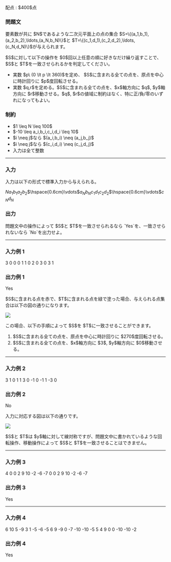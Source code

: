 
<div>

<span>

<span>

<p>
配点 : $400$点
</p>

<div>

<section>

### **問題文**

<p>
要素数が共に $N$であるような二次元平面上の点の集合 $S=\{(a_1,b_1),(a_2,b_2),\ldots,(a_N,b_N)\}$と $T=\{(c_1,d_1),(c_2,d_2),\ldots,(c_N,d_N)\}$が与えられます。
</p>

<p>
$S$に対して以下の操作を $0$回以上任意の順に好きなだけ繰り返すことで、$S$と $T$を一致させられるかを判定してください。
</p>

<ul>

<li>
実数 $p\ (0 \lt p \lt 360)$を定め、 $S$に含まれる全ての点を、原点を中心に時計回りに $p$度回転させる。
</li>

<li>
実数 $q,r$を定める。$S$に含まれる全ての点を、$x$軸方向に $q$, $y$軸方向に $r$移動させる。$q$, $r$の値域に制約はなく、特に正/負/零のいずれになってもよい。
</li>

</ul>

</section>

</div>

<div>

<section>

### **制約**

<ul>

<li>
$1 \leq N \leq 100$
</li>

<li>
$-10 \leq a_i,b_i,c_i,d_i \leq 10$
</li>

<li>
$i \neq j$なら $(a_i,b_i) \neq (a_j,b_j)$
</li>

<li>
$i \neq j$なら $(c_i,d_i) \neq (c_j,d_j)$
</li>

<li>
入力は全て整数
</li>

</ul>

</section>

</div>

---

<div>

<div>

<section>

### **入力**

<p>
入力は以下の形式で標準入力から与えられる。
</p>

<div>

$N$$a_1$$b_1$$a_2$$b_2$$\hspace{0.6cm}\vdots$$a_N$$b_N$$c_1$$d_1$$c_2$$d_2$$\hspace{0.6cm}\vdots$$c_N$$d_N$
</div>

</section>

</div>

<div>

<section>

### **出力**

<p>
問題文中の操作によって $S$と $T$を一致させられるなら `Yes`を、一致させられないなら `No`を出力せよ。
</p>

</section>

</div>

</div>

---

<div>

<section>

### **入力例 1**

<div>

3
0 0
0 1
1 0
2 0
3 0
3 1

</div>

</section>

</div>

<div>

<section>

### **出力例 1**

<div>

Yes

</div>

<p>
$S$に含まれる点を赤で、$T$に含まれる点を緑で塗った場合、与えられる点集合は以下の図の通りになります。
</p>

<p>

<img src="https://img.atcoder.jp/ghi/39ad67d4e10490f509f252a1f0e4935b.png">

</img>

</p>

<p>
この場合、以下の手順によって $S$を $T$に一致させることができます。
</p>

<ol>

<li>
$S$に含まれる全ての点を、原点を中心に時計回りに $270$度回転させる。
</li>

<li>
$S$に含まれる全ての点を、$x$軸方向に $3$, $y$軸方向に $0$移動させる。
</li>

</ol>

</section>

</div>

---

<div>

<section>

### **入力例 2**

<div>

3
1 0
1 1
3 0
-1 0
-1 1
-3 0

</div>

</section>

</div>

<div>

<section>

### **出力例 2**

<div>

No

</div>

<p>
入力に対応する図は以下の通りです。
</p>

<p>

<img src="https://img.atcoder.jp/ghi/02c4ca4a8329110dc131b37720283d2a.png">

</img>

</p>

<p>
$S$と $T$は $y$軸に対して線対称ですが、問題文中に書かれているような回転操作、移動操作によって $S$と $T$を一致させることはできません。
</p>

</section>

</div>

---

<div>

<section>

### **入力例 3**

<div>

4
0 0
2 9
10 -2
-6 -7
0 0
2 9
10 -2
-6 -7

</div>

</section>

</div>

<div>

<section>

### **出力例 3**

<div>

Yes

</div>

</section>

</div>

---

<div>

<section>

### **入力例 4**

<div>

6
10 5
-9 3
1 -5
-6 -5
6 9
-9 0
-7 -10
-10 -5
5 4
9 0
0 -10
-10 -2

</div>

</section>

</div>

<div>

<section>

### **出力例 4**

<div>

Yes

</div>

</section>

</div>

</span>

</span>

</div>
